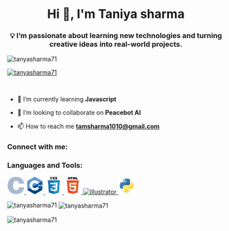 <h1 align="center">Hi 👋, I'm Taniya sharma</h1>
<h3 align="center">💡 I’m passionate about learning new technologies and turning creative ideas into real-world projects.</h3>

<p align="left"> <img src="https://komarev.com/ghpvc/?username=tanyasharma71&label=Profile%20views&color=0e75b6&style=flat" alt="tanyasharma71" /> </p>

<p align="left"> <a href="https://github.com/ryo-ma/github-profile-trophy"><img src="https://github-profile-trophy.vercel.app/?username=tanyasharma71" alt="tanyasharma71" /></a> </p>

<p align="left"> <a href="https://twitter.com/" target="blank"><img src="https://img.shields.io/twitter/follow/?logo=twitter&style=for-the-badge" alt="" /></a> </p>

- 🌱 I’m currently learning **Javascript**

- 👯 I’m looking to collaborate on **Peacebot AI**

- 📫 How to reach me **tamsharma1010@gmail.com**

<h3 align="left">Connect with me:</h3>
<p align="left">
</p>

<h3 align="left">Languages and Tools:</h3>
<p align="left"> <a href="https://www.cprogramming.com/" target="_blank" rel="noreferrer"> <img src="https://raw.githubusercontent.com/devicons/devicon/master/icons/c/c-original.svg" alt="c" width="40" height="40"/> </a> <a href="https://www.w3schools.com/cpp/" target="_blank" rel="noreferrer"> <img src="https://raw.githubusercontent.com/devicons/devicon/master/icons/cplusplus/cplusplus-original.svg" alt="cplusplus" width="40" height="40"/> </a> <a href="https://www.w3schools.com/css/" target="_blank" rel="noreferrer"> <img src="https://raw.githubusercontent.com/devicons/devicon/master/icons/css3/css3-original-wordmark.svg" alt="css3" width="40" height="40"/> </a> <a href="https://www.w3.org/html/" target="_blank" rel="noreferrer"> <img src="https://raw.githubusercontent.com/devicons/devicon/master/icons/html5/html5-original-wordmark.svg" alt="html5" width="40" height="40"/> </a> <a href="https://www.adobe.com/in/products/illustrator.html" target="_blank" rel="noreferrer"> <img src="https://www.vectorlogo.zone/logos/adobe_illustrator/adobe_illustrator-icon.svg" alt="illustrator" width="40" height="40"/> </a> <a href="https://www.python.org" target="_blank" rel="noreferrer"> <img src="https://raw.githubusercontent.com/devicons/devicon/master/icons/python/python-original.svg" alt="python" width="40" height="40"/> </a> </p>

<p><img align="left" src="https://github-readme-stats.vercel.app/api/top-langs?username=tanyasharma71&show_icons=true&locale=en&layout=compact" alt="tanyasharma71" /></p>

<p>&nbsp;<img align="center" src="https://github-readme-stats.vercel.app/api?username=tanyasharma71&show_icons=true&locale=en" alt="tanyasharma71" /></p>

<p><img align="center" src="https://github-readme-streak-stats.herokuapp.com/?user=tanyasharma71&" alt="tanyasharma71" /></p>

